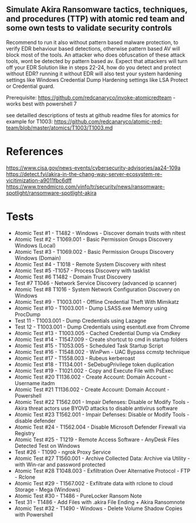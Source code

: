 ## Simulate Akira Ransomware tactics, techniques, and procedures (TTP) with atomic red team and some own tests to validate security controls

 Recommend to run it also without pattern based malware protection, to verify EDR behaviour based detections, otherwise pattern based AV will block most of the tools. An attacker who does obfuscation of these attack tools, wont be detected by pattern based av.
 Expect that attackers will turn off your EDR Solution like in steps 22-24, how do you detect and protect without EDR? running it without EDR will also test your system hardening settings like Windows Credential Dump Hardening settings like LSA Protect or Credential guard. 

 Prerequisite: https://github.com/redcanaryco/invoke-atomicredteam - works best with powershell 7


 see detailled descriptions of tests at github readme files for atomics for example for T1003: https://github.com/redcanaryco/atomic-red-team/blob/master/atomics/T1003/T1003.md

# References
 https://www.cisa.gov/news-events/cybersecurity-advisories/aa24-109a
 https://detect.fyi/akira-in-the-chang-way-server-ecosystem-re-vicitimization-a9011fbc6dff
 https://www.trendmicro.com/vinfo/tr/security/news/ransomware-spotlight/ransomware-spotlight-akira



# Tests
- Atomic Test #1 - T1482 - Windows - Discover domain trusts with nltest
- Atomic Test #2 - T1069.001 - Basic Permission Groups Discovery Windows (Local)
- Atomic Test #3 - T1069.002 - Basic Permission Groups Discovery Windows (Domain)
- Atomic Test #4 - T1018 - Remote System Discovery with nltest
- Atomic Test #5 -T1057 - Process Discovery with tasklist
- Atomic Test #6 T1482 - Domain Trust Discovery
-  Test #7 T1046 - Network Service Discovery (advanced ip scanner)
- Atomic Test #8 T1016 - System Network Configuration Discovery on Windows
- Atomic Test #9 - T1003.001 - Offline Credential Theft With Mimikatz
- Atomic Test #10 - T1003.001 - Dump LSASS.exe Memory using ProcDump
- Test 11 - T1003.001 - Dump Credentials using Lazagne
- Test 12 - T1003.001 - Dump Credentials using esentutl.exe from Chrome 
- Atomic Test #13 - T1003.005 - Cached Credential Dump via Cmdkey
- Atomic Test #14 - T1547.009 - Create shortcut to cmd in startup folders
- Atomic Test #15 - T1053.005 - Scheduled Task Startup Script
- Atomic Test #16 - T1548.002 - WinPwn - UAC Bypass ccmstp technique
- Atomic Test #17 - T1558.003 - Rubeus kerberoast
- Atomic Test #18 - T1134.001 - SeDebugPrivilege token duplication
- Atomic Test #19 - T1021.002 - Copy and Execute File with PsExec
- Atomic Test #20 T1136.002 - Create Account: Domain Account - Username itadm
- Atomic Test #21 T1136.002 - Create Account: Domain Account - Powershell
- Atomic Test #22 T1562.001 - Impair Defenses: Disable or Modify Tools - Akira threat actors use BYOVD attacks to disable antivirus software
- Atomic Test #23 T1562.001 - Impair Defenses: Disable or Modify Tools - disable defender
- Atomic Test #24 - T1562.004 - Disable Microsoft Defender Firewall via Registry
- Atomic Test #25 - T1219 - Remote Access Software - AnyDesk Files Detected Test on Windows
- Test #26 - T1090 - ngrok Proxy Service
- Atomic Test #27 T1560.001 - Archive Collected Data: Archive via Utility - with Win-rar and password protected
- Atomic Test #28 T1048.003 - Exfiltration Over Alternative Protocol - FTP - Rclone
- Atomic Test #29 - T1567.002 - Exfiltrate data with rclone to cloud Storage - Mega (Windows)
- Atomic Test #30 - T1486 - PureLocker Ransom Note
- Test 31 - T1486 - Add Files with .akira File Ending + Akira Ransomnote
- Atomic Test #32 - T1490 - Windows - Delete Volume Shadow Copies with Powershell
